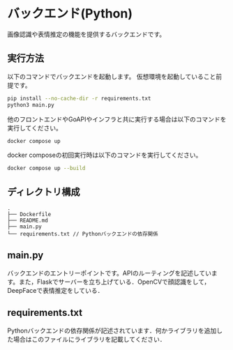 # バックエンド(Python)
画像認識や表情推定の機能を提供するバックエンドです。

## 実行方法
以下のコマンドでバックエンドを起動します。
仮想環境を起動していること前提です。
```bash
pip install --no-cache-dir -r requirements.txt
python3 main.py
```
他のフロントエンドやGoAPIやインフラと共に実行する場合は以下のコマンドを実行してください。
```bash
docker compose up
```
docker composeの初回実行時は以下のコマンドを実行してください。
```bash
docker compose up --build
```
## ディレクトリ構成
```
.
├── Dockerfile
├── README.md
├── main.py
└── requirements.txt // Pythonバックエンドの依存関係
```
## main.py
バックエンドのエントリーポイントです。APIのルーティングを記述しています。また，Flaskでサーバーを立ち上げている．OpenCVで顔認識をして，DeepFaceで表情推定をしている．

## requirements.txt
Pythonバックエンドの依存関係が記述されています．何かライブラリを追加した場合はこのファイルにライブラリを記載してください．
